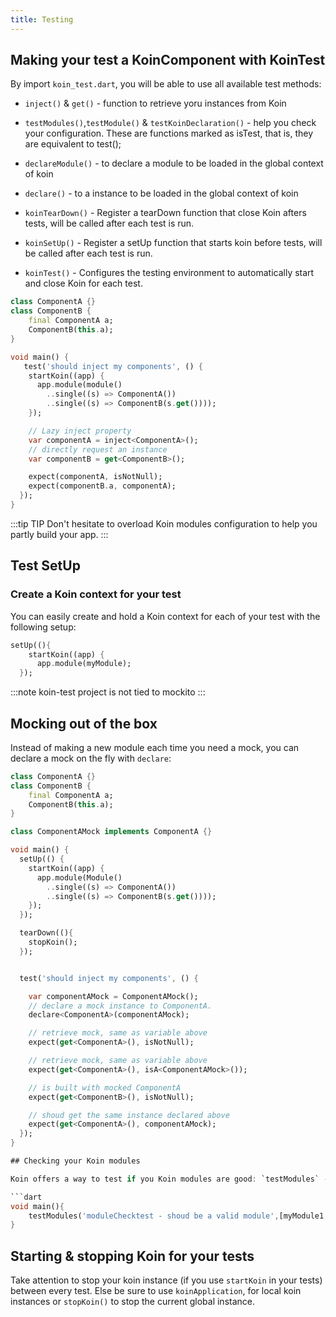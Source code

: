 ```yaml
---
title: Testing
---
```


## Making your test a KoinComponent with KoinTest

By import  `koin_test.dart`, you will be able to use all available test methods:

* `inject()` & `get()` - function to retrieve yoru instances from Koin
* `testModules()`,`testModule()` & `testKoinDeclaration()`  - help you check your configuration. These are functions marked as isTest, that is, they are equivalent to test();
* `declareModule()` - to declare a  module to be loaded in the global context of koin
* `declare()` - to a instance to be loaded in the global context of koin

* `koinTearDown()` - Register a tearDown function that close Koin afters tests, will be called after each test is run.
* `koinSetUp()` - Register a setUp function that starts koin before tests, will be called after each test is run.
* `koinTest()` - Configures the testing environment to automatically start and close Koin for each test.


```dart
class ComponentA {}
class ComponentB {
    final ComponentA a;
    ComponentB(this.a);
}

void main() {
   test('should inject my components', () {
    startKoin((app) {
      app.module(module()
        ..single((s) => ComponentA())
        ..single((s) => ComponentB(s.get())));
    });

    // Lazy inject property
    var componentA = inject<ComponentA>();
    // directly request an instance
    var componentB = get<ComponentB>();

    expect(componentA, isNotNull);
    expect(componentB.a, componentA);
  });
}
```

:::tip TIP
Don't hesitate to overload Koin modules configuration to help you partly build your app.
:::

## Test SetUp

### Create a Koin context for your test

You can easily create and hold a Koin context for each of your test with the following setup:

```dart
setUp((){
    startKoin((app) {
      app.module(myModule);
  });
```
:::note 
koin-test project is not tied to mockito
:::
## Mocking out of the box

Instead of making a new module each time you need a mock, you can declare a mock on the fly with `declare`:

```dart
class ComponentA {}
class ComponentB {
    final ComponentA a;
    ComponentB(this.a);
}

class ComponentAMock implements ComponentA {}

void main() {
  setUp(() {
    startKoin((app) {
      app.module(Module()
        ..single((s) => ComponentA())
        ..single((s) => ComponentB(s.get())));
    });
  });

  tearDown((){
    stopKoin();
  });


  test('should inject my components', () {

    var componentAMock = ComponentAMock();  
    // declare a mock instance to ComponentA.
    declare<ComponentA>(componentAMock);

    // retrieve mock, same as variable above
    expect(get<ComponentA>(), isNotNull);

    // retrieve mock, same as variable above
    expect(get<ComponentA>(), isA<ComponentAMock>());

    // is built with mocked ComponentA
    expect(get<ComponentB>(), isNotNull);

    // shoud get the same instance declared above
    expect(get<ComponentA>(), componentAMock);
  });
}

## Checking your Koin modules

Koin offers a way to test if you Koin modules are good: `testModules` - walk through your definition tree and check if each definition is bound

```dart
void main(){
    testModules('moduleChecktest - shoud be a valid module',[myModule1,myModule2]);  
}
```

## Starting & stopping Koin for your tests

Take attention to stop your koin instance (if you use `startKoin` in your tests) between every test. Else be sure to use `koinApplication`, for local koin instances or `stopKoin()` to stop the current global instance.


